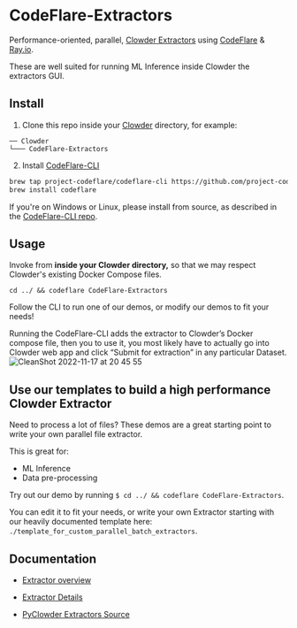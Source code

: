 # CodeFlare-Extractors
Performance-oriented, parallel, [Clowder Extractors](https://github.com/clowder-framework/pyclowder) using [CodeFlare](https://research.ibm.com/blog/codeflare-ml-experiments) &amp; [Ray.io](https://www.ray.io/).

These are well suited for running ML Inference inside Clowder the extractors GUI. 

## Install
1. Clone this repo inside your [Clowder](https://github.com/clowder-framework/clowder) directory, for example:
```text
── Clowder
└─── CodeFlare-Extractors
```
2. Install [CodeFlare-CLI](https://github.com/project-codeflare/codeflare-cli) 

```bash
brew tap project-codeflare/codeflare-cli https://github.com/project-codeflare/codeflare-cli
brew install codeflare
```
If you're on Windows or Linux, please install from source, as described in the [CodeFlare-CLI repo](https://github.com/project-codeflare/codeflare-cli).


## Usage

Invoke from **inside your Clowder directory,** so that we may respect Clowder's existing Docker Compose files. 

```
cd ../ && codeflare CodeFlare-Extractors
```

Follow the CLI to run one of our demos, or modify our demos to fit your needs!

Running the CodeFlare-CLI adds the extractor to Clowder’s Docker compose file, then you to use it, you most likely have to actually go into Clowder web app and click “Submit for extraction” in any particular Dataset.
![CleanShot 2022-11-17 at 20 45 55](https://user-images.githubusercontent.com/13607221/202605295-b76e2e8f-a398-4997-8f50-091a5279ba87.png)

## Use our templates to build a high performance Clowder Extractor

Need to process a lot of files? These demos are a great starting point to write your own parallel file extractor. 

This is great for:
* ML Inference
* Data pre-processing

Try out our demo by running `$ cd ../ && codeflare CodeFlare-Extractors`.

You can edit it to fit your needs, or write your own Extractor starting with our heavily documented template here: `./template_for_custom_parallel_batch_extractors`.

## Documentation

* [Extractor overview](https://clowder-framework.readthedocs.io/en/latest/develop/extractors.html)

* [Extractor Details](https://opensource.ncsa.illinois.edu/confluence/display/CATS/Extractors#Extractors-Extractorbasics)

* [PyClowder Extractors Source](https://github.com/clowder-framework/pyclowder)
